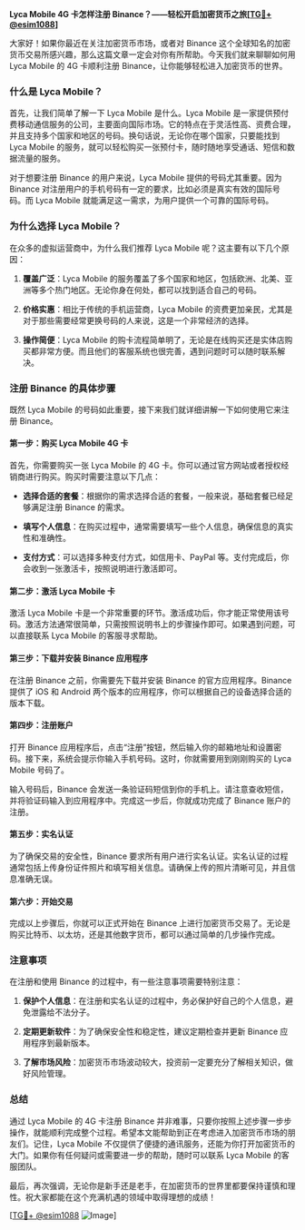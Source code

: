 **Lyca Mobile 4G 卡怎样注册 Binance？——轻松开启加密货币之旅[[TG💪+ @esim1088](https://t.me/s/esim1088)]**

大家好！如果你最近在关注加密货币市场，或者对 Binance 这个全球知名的加密货币交易所感兴趣，那么这篇文章一定会对你有所帮助。今天我们就来聊聊如何用 Lyca Mobile 的 4G 卡顺利注册 Binance，让你能够轻松进入加密货币的世界。

### 什么是 Lyca Mobile？

首先，让我们简单了解一下 Lyca Mobile 是什么。Lyca Mobile 是一家提供预付费移动通信服务的公司，主要面向国际市场。它的特点在于灵活性高、资费合理，并且支持多个国家和地区的号码。换句话说，无论你在哪个国家，只要能找到 Lyca Mobile 的服务，就可以轻松购买一张预付卡，随时随地享受通话、短信和数据流量的服务。

对于想要注册 Binance 的用户来说，Lyca Mobile 提供的号码尤其重要。因为 Binance 对注册用户的手机号码有一定的要求，比如必须是真实有效的国际号码。而 Lyca Mobile 就能满足这一需求，为用户提供一个可靠的国际号码。

### 为什么选择 Lyca Mobile？

在众多的虚拟运营商中，为什么我们推荐 Lyca Mobile 呢？这主要有以下几个原因：

1. **覆盖广泛**：Lyca Mobile 的服务覆盖了多个国家和地区，包括欧洲、北美、亚洲等多个热门地区。无论你身在何处，都可以找到适合自己的号码。
   
2. **价格实惠**：相比于传统的手机运营商，Lyca Mobile 的资费更加亲民，尤其是对于那些需要经常更换号码的人来说，这是一个非常经济的选择。

3. **操作简便**：Lyca Mobile 的购卡流程简单明了，无论是在线购买还是实体店购买都非常方便。而且他们的客服系统也很完善，遇到问题时可以随时联系解决。

### 注册 Binance 的具体步骤

既然 Lyca Mobile 的号码如此重要，接下来我们就详细讲解一下如何使用它来注册 Binance。

#### 第一步：购买 Lyca Mobile 4G 卡

首先，你需要购买一张 Lyca Mobile 的 4G 卡。你可以通过官方网站或者授权经销商进行购买。购买时需要注意以下几点：

- **选择合适的套餐**：根据你的需求选择合适的套餐，一般来说，基础套餐已经足够满足注册 Binance 的需求。
  
- **填写个人信息**：在购买过程中，通常需要填写一些个人信息，确保信息的真实性和准确性。

- **支付方式**：可以选择多种支付方式，如信用卡、PayPal 等。支付完成后，你会收到一张激活卡，按照说明进行激活即可。

#### 第二步：激活 Lyca Mobile 卡

激活 Lyca Mobile 卡是一个非常重要的环节。激活成功后，你才能正常使用该号码。激活方法通常很简单，只需按照说明书上的步骤操作即可。如果遇到问题，可以直接联系 Lyca Mobile 的客服寻求帮助。

#### 第三步：下载并安装 Binance 应用程序

在注册 Binance 之前，你需要先下载并安装 Binance 的官方应用程序。Binance 提供了 iOS 和 Android 两个版本的应用程序，你可以根据自己的设备选择合适的版本下载。

#### 第四步：注册账户

打开 Binance 应用程序后，点击“注册”按钮，然后输入你的邮箱地址和设置密码。接下来，系统会提示你输入手机号码。这时，你就需要用到刚刚购买的 Lyca Mobile 号码了。

输入号码后，Binance 会发送一条验证码短信到你的手机上。请注意查收短信，并将验证码输入到应用程序中。完成这一步后，你就成功完成了 Binance 账户的注册。

#### 第五步：实名认证

为了确保交易的安全性，Binance 要求所有用户进行实名认证。实名认证的过程通常包括上传身份证件照片和填写相关信息。请确保上传的照片清晰可见，并且信息准确无误。

#### 第六步：开始交易

完成以上步骤后，你就可以正式开始在 Binance 上进行加密货币交易了。无论是购买比特币、以太坊，还是其他数字货币，都可以通过简单的几步操作完成。

### 注意事项

在注册和使用 Binance 的过程中，有一些注意事项需要特别注意：

1. **保护个人信息**：在注册和实名认证的过程中，务必保护好自己的个人信息，避免泄露给不法分子。

2. **定期更新软件**：为了确保安全性和稳定性，建议定期检查并更新 Binance 应用程序到最新版本。

3. **了解市场风险**：加密货币市场波动较大，投资前一定要充分了解相关知识，做好风险管理。

### 总结

通过 Lyca Mobile 的 4G 卡注册 Binance 并非难事，只要你按照上述步骤一步步操作，就能顺利完成整个过程。希望本文能帮助到正在考虑进入加密货币市场的朋友们。记住，Lyca Mobile 不仅提供了便捷的通讯服务，还能为你打开加密货币的大门。如果你有任何疑问或需要进一步的帮助，随时可以联系 Lyca Mobile 的客服团队。

最后，再次强调，无论你是新手还是老手，在加密货币的世界里都要保持谨慎和理性。祝大家都能在这个充满机遇的领域中取得理想的成绩！

[[TG💪+ @esim1088](https://t.me/s/esim1088) ![Image](https://i.postimg.cc/4NQfJmqS/Snipaste-2025-05-13-00-14-12.png)]